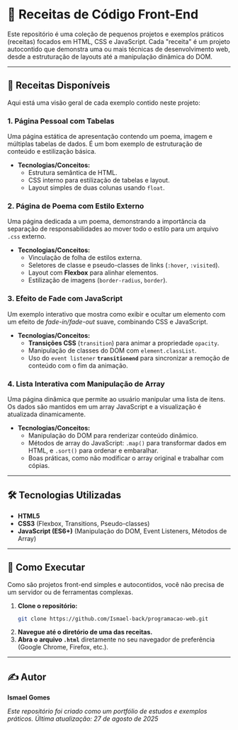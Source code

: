 # 🍳 Receitas de Código Front-End

Este repositório é uma coleção de pequenos projetos e exemplos práticos (receitas) focados em HTML, CSS e JavaScript. Cada "receita" é um projeto autocontido que demonstra uma ou mais técnicas de desenvolvimento web, desde a estruturação de layouts até a manipulação dinâmica do DOM.

---

## 📝 Receitas Disponíveis

Aqui está uma visão geral de cada exemplo contido neste projeto:

### 1. Página Pessoal com Tabelas
Uma página estática de apresentação contendo um poema, imagem e múltiplas tabelas de dados. É um bom exemplo de estruturação de conteúdo e estilização básica.
- **Tecnologias/Conceitos:**
  - Estrutura semântica de HTML.
  - CSS interno para estilização de tabelas e layout.
  - Layout simples de duas colunas usando `float`.

### 2. Página de Poema com Estilo Externo
Uma página dedicada a um poema, demonstrando a importância da separação de responsabilidades ao mover todo o estilo para um arquivo `.css` externo.
- **Tecnologias/Conceitos:**
  - Vinculação de folha de estilos externa.
  - Seletores de classe e pseudo-classes de links (`:hover`, `:visited`).
  - Layout com **Flexbox** para alinhar elementos.
  - Estilização de imagens (`border-radius`, `border`).

### 3. Efeito de Fade com JavaScript
Um exemplo interativo que mostra como exibir e ocultar um elemento com um efeito de *fade-in/fade-out* suave, combinando CSS e JavaScript.
- **Tecnologias/Conceitos:**
  - **Transições CSS** (`transition`) para animar a propriedade `opacity`.
  - Manipulação de classes do DOM com `element.classList`.
  - Uso do `event listener` **`transitionend`** para sincronizar a remoção de conteúdo com o fim da animação.

### 4. Lista Interativa com Manipulação de Array
Uma página dinâmica que permite ao usuário manipular uma lista de itens. Os dados são mantidos em um array JavaScript e a visualização é atualizada dinamicamente.
- **Tecnologias/Conceitos:**
  - Manipulação do DOM para renderizar conteúdo dinâmico.
  - Métodos de array do JavaScript: `.map()` para transformar dados em HTML, e `.sort()` para ordenar e embaralhar.
  - Boas práticas, como não modificar o array original e trabalhar com cópias.

---

## 🛠️ Tecnologias Utilizadas

- **HTML5**
- **CSS3** (Flexbox, Transitions, Pseudo-classes)
- **JavaScript (ES6+)** (Manipulação do DOM, Event Listeners, Métodos de Array)

---

## 🚀 Como Executar

Como são projetos front-end simples e autocontidos, você não precisa de um servidor ou de ferramentas complexas.

1.  **Clone o repositório:**
    ```bash
    git clone https://github.com/Ismael-back/programacao-web.git
    ```
2.  **Navegue até o diretório de uma das receitas.**
3.  **Abra o arquivo `.html`** diretamente no seu navegador de preferência (Google Chrome, Firefox, etc.).

---

## ✍️ Autor

**Ismael Gomes**

*Este repositório foi criado como um portfólio de estudos e exemplos práticos.*
*Última atualização: 27 de agosto de 2025*
